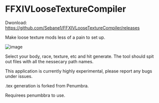 # FFXIVLooseTextureCompiler

Dwonload: https://github.com/Sebane1/FFXIVLooseTextureCompiler/releases

Make loose texture mods less of a pain to set up.

![image](https://user-images.githubusercontent.com/7157688/213757189-53beb3c1-7500-4033-b664-d485fde04718.png)

Select your body, race, texture, etc and hit generate. The tool should spit out files with all the nessecary path names.

This application is currently highly experimental, please report any bugs under issues.

.tex generation is forked from Penumbra.

Requirees penumbbra to use.
